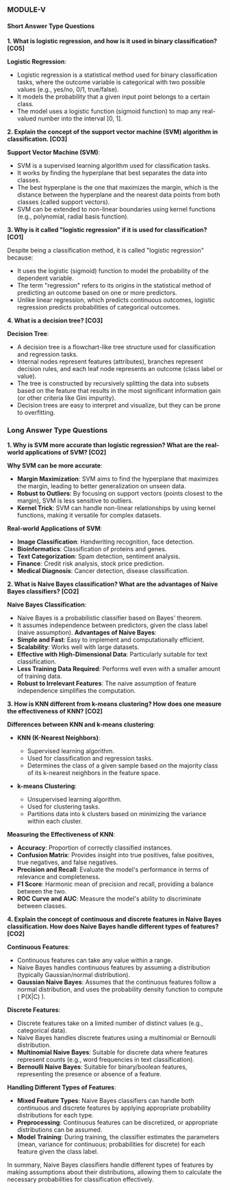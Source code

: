 ### MODULE-V

#### Short Answer Type Questions

**1. What is logistic regression, and how is it used in binary classification? [CO5]**

**Logistic Regression**:
- Logistic regression is a statistical method used for binary classification tasks, where the outcome variable is categorical with two possible values (e.g., yes/no, 0/1, true/false).
- It models the probability that a given input point belongs to a certain class.
- The model uses a logistic function (sigmoid function) to map any real-valued number into the interval [0, 1].



**2. Explain the concept of the support vector machine (SVM) algorithm in classification. [CO3]**

**Support Vector Machine (SVM)**:
- SVM is a supervised learning algorithm used for classification tasks.
- It works by finding the hyperplane that best separates the data into classes.
- The best hyperplane is the one that maximizes the margin, which is the distance between the hyperplane and the nearest data points from both classes (called support vectors).
- SVM can be extended to non-linear boundaries using kernel functions (e.g., polynomial, radial basis function).

**3. Why is it called "logistic regression" if it is used for classification? [CO1]**

Despite being a classification method, it is called "logistic regression" because:
- It uses the logistic (sigmoid) function to model the probability of the dependent variable.
- The term "regression" refers to its origins in the statistical method of predicting an outcome based on one or more predictors.
- Unlike linear regression, which predicts continuous outcomes, logistic regression predicts probabilities of categorical outcomes.

**4. What is a decision tree? [CO3]**

**Decision Tree**:
- A decision tree is a flowchart-like tree structure used for classification and regression tasks.
- Internal nodes represent features (attributes), branches represent decision rules, and each leaf node represents an outcome (class label or value).
- The tree is constructed by recursively splitting the data into subsets based on the feature that results in the most significant information gain (or other criteria like Gini impurity).
- Decision trees are easy to interpret and visualize, but they can be prone to overfitting.

### Long Answer Type Questions

**1. Why is SVM more accurate than logistic regression? What are the real-world applications of SVM? [CO2]**

**Why SVM can be more accurate**:
- **Margin Maximization**: SVM aims to find the hyperplane that maximizes the margin, leading to better generalization on unseen data.
- **Robust to Outliers**: By focusing on support vectors (points closest to the margin), SVM is less sensitive to outliers.
- **Kernel Trick**: SVM can handle non-linear relationships by using kernel functions, making it versatile for complex datasets.

**Real-world Applications of SVM**:
- **Image Classification**: Handwriting recognition, face detection.
- **Bioinformatics**: Classification of proteins and genes.
- **Text Categorization**: Spam detection, sentiment analysis.
- **Finance**: Credit risk analysis, stock price prediction.
- **Medical Diagnosis**: Cancer detection, disease classification.

**2. What is Naive Bayes classification? What are the advantages of Naive Bayes classifiers? [CO2]**

**Naive Bayes Classification**:
- Naive Bayes is a probabilistic classifier based on Bayes' theorem.
- It assumes independence between predictors, given the class label (naive assumption).
**Advantages of Naive Bayes**:
- **Simple and Fast**: Easy to implement and computationally efficient.
- **Scalability**: Works well with large datasets.
- **Effective with High-Dimensional Data**: Particularly suitable for text classification.
- **Less Training Data Required**: Performs well even with a smaller amount of training data.
- **Robust to Irrelevant Features**: The naive assumption of feature independence simplifies the computation.

**3. How is KNN different from k-means clustering? How does one measure the effectiveness of KNN? [CO2]**

**Differences between KNN and k-means clustering**:
- **KNN (K-Nearest Neighbors)**:
  - Supervised learning algorithm.
  - Used for classification and regression tasks.
  - Determines the class of a given sample based on the majority class of its k-nearest neighbors in the feature space.

- **k-means Clustering**:
  - Unsupervised learning algorithm.
  - Used for clustering tasks.
  - Partitions data into k clusters based on minimizing the variance within each cluster.

**Measuring the Effectiveness of KNN**:
- **Accuracy**: Proportion of correctly classified instances.
- **Confusion Matrix**: Provides insight into true positives, false positives, true negatives, and false negatives.
- **Precision and Recall**: Evaluate the model's performance in terms of relevance and completeness.
- **F1 Score**: Harmonic mean of precision and recall, providing a balance between the two.
- **ROC Curve and AUC**: Measure the model's ability to discriminate between classes.

**4. Explain the concept of continuous and discrete features in Naive Bayes classification. How does Naive Bayes handle different types of features? [CO2]**

**Continuous Features**:
- Continuous features can take any value within a range.
- Naive Bayes handles continuous features by assuming a distribution (typically Gaussian/normal distribution).
- **Gaussian Naive Bayes**: Assumes that the continuous features follow a normal distribution, and uses the probability density function to compute \( P(X|C) \).

**Discrete Features**:
- Discrete features take on a limited number of distinct values (e.g., categorical data).
- Naive Bayes handles discrete features using a multinomial or Bernoulli distribution.
- **Multinomial Naive Bayes**: Suitable for discrete data where features represent counts (e.g., word frequencies in text classification).
- **Bernoulli Naive Bayes**: Suitable for binary/boolean features, representing the presence or absence of a feature.

**Handling Different Types of Features**:
- **Mixed Feature Types**: Naive Bayes classifiers can handle both continuous and discrete features by applying appropriate probability distributions for each type.
- **Preprocessing**: Continuous features can be discretized, or appropriate distributions can be assumed.
- **Model Training**: During training, the classifier estimates the parameters (mean, variance for continuous; probabilities for discrete) for each feature given the class label.

In summary, Naive Bayes classifiers handle different types of features by making assumptions about their distributions, allowing them to calculate the necessary probabilities for classification effectively.